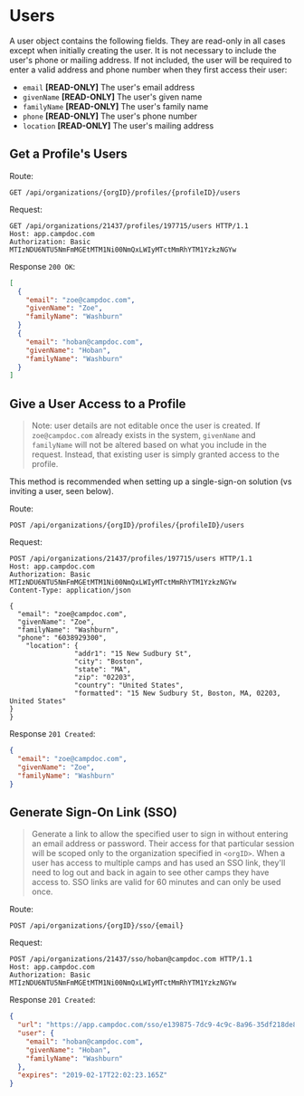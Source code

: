 # Users

A user object contains the following fields.  They are read-only in all cases except when initially creating the user. It is not necessary to include the user's phone or mailing address. If not included, the user will be required to enter a valid address and phone number when they first access their user:

- `email` **[READ-ONLY]** The user's email address
- `givenName` **[READ-ONLY]** The user's given name
- `familyName` **[READ-ONLY]** The user's family name
- `phone` **[READ-ONLY]** The user's phone number
- `location` **[READ-ONLY]** The user's mailing address

## Get a Profile's Users

Route:

```
GET /api/organizations/{orgID}/profiles/{profileID}/users
```

Request:

```
GET /api/organizations/21437/profiles/197715/users HTTP/1.1
Host: app.campdoc.com
Authorization: Basic MTIzNDU6NTU5NmFmMGEtMTM1Ni00NmQxLWIyMTctMmRhYTM1YzkzNGYw
```

Response `200 OK`:

```json
[
  {
    "email": "zoe@campdoc.com",
    "givenName": "Zoe",
    "familyName": "Washburn"
  }
  {
    "email": "hoban@campdoc.com",
    "givenName": "Hoban",
    "familyName": "Washburn"
  }
]
```

## Give a User Access to a Profile

> Note: user details are not editable once the user is created.  If `zoe@campdoc.com` already exists in the system, `givenName` and `familyName` will not be altered based on what you include in the request.  Instead, that existing user is simply granted access to the profile.

This method is recommended when setting up a single-sign-on solution (vs inviting a user, seen below).

Route:

```
POST /api/organizations/{orgID}/profiles/{profileID}/users
```

Request:

```
POST /api/organizations/21437/profiles/197715/users HTTP/1.1
Host: app.campdoc.com
Authorization: Basic MTIzNDU6NTU5NmFmMGEtMTM1Ni00NmQxLWIyMTctMmRhYTM1YzkzNGYw
Content-Type: application/json

{
  "email": "zoe@campdoc.com",
  "givenName": "Zoe",
  "familyName": "Washburn",
  "phone": "6038929300",
    "location": {
                "addr1": "15 New Sudbury St",
                "city": "Boston",
                "state": "MA",
                "zip": "02203",              
                "country": "United States",
                "formatted": "15 New Sudbury St, Boston, MA, 02203, United States"
}
}
```

Response `201 Created`:

```json
{
  "email": "zoe@campdoc.com",
  "givenName": "Zoe",
  "familyName": "Washburn"
}
```

## Generate Sign-On Link (SSO)

> Generate a link to allow the specified user to sign in without entering an email address or password.  Their access for that particular session will be scoped only to the organization specified in `<orgID>`. When a user has access to multiple camps and has used an SSO link, they'll need to log out and back in again to see other camps they have access to.  SSO links are valid for 60 minutes and can only be used once.

Route:

```
POST /api/organizations/{orgID}/sso/{email}
```

Request:

```
POST /api/organizations/21437/sso/hoban@campdoc.com HTTP/1.1
Host: app.campdoc.com
Authorization: Basic MTIzNDU6NTU5NmFmMGEtMTM1Ni00NmQxLWIyMTctMmRhYTM1YzkzNGYw
```

Response `201 Created`:

```json
{
  "url": "https://app.campdoc.com/sso/e139875-7dc9-4c9c-8a96-35df218de8cb",
  "user": {
    "email": "hoban@campdoc.com",
    "givenName": "Hoban",
    "familyName": "Washburn"
  },
  "expires": "2019-02-17T22:02:23.165Z"
}
```

